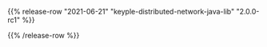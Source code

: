 {{% release-row "2021-06-21" "keyple-distributed-network-java-lib" "2.0.0-rc1" %}} 

{{% /release-row %}}
